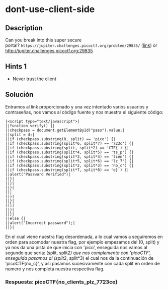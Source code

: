 # dont-use-client-side

## Description

Can you break into this super secure portal? `https://jupiter.challenges.picoctf.org/problem/29835/` ([link](https://jupiter.challenges.picoctf.org/problem/29835/)) or http://jupiter.challenges.picoctf.org:29835

## Hints 1

* Never trust the client

## Solución

Entramos al link proporcionado y una vez intentado varios usuarios y contraseñas, nos vamos al código fuente y nos muestra el siguiente código:

```
|<script type="text/javascript">|
||function verify() {|
||checkpass = document.getElementById("pass").value;|
||split = 4;|
||if (checkpass.substring(0, split) == 'pico') {|
||if (checkpass.substring(split*6, split*7) == '723c') {|
||if (checkpass.substring(split, split*2) == 'CTF{') {|
||if (checkpass.substring(split*4, split*5) == 'ts_p') {|
||if (checkpass.substring(split*3, split*4) == 'lien') {|
||if (checkpass.substring(split*5, split*6) == 'lz_7') {|
||if (checkpass.substring(split*2, split*3) == 'no_c') {|
||if (checkpass.substring(split*7, split*8) == 'e}') {|
||alert("Password Verified")|
||}|
||}|
||}|
|||
||}|
||}|
||}|
||}|
||}|
||else {|
||alert("Incorrect password");|
||}|
```

En el cual viene nuestra flag desordenada, a lo cual vamos a seguiremos en orden para acomodar nuestra flag, por ejemplo empezamos del (0, split) y ya nos da una pista de que inicia con 'pico', enseguida nos vamos al segundo que seria: (split, split*2) que nos complementa con 'picoCTF', enseguida pasamos al (split*2, split*3) el cual nos da la continuación de 'picoCTF{no_c}', y así pasamos sucesivamente con cada split en orden de numero y nos completa nuestra respectiva flag.
### Respuesta: picoCTF{no_clients_plz_7723ce}